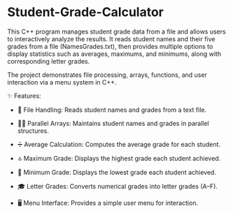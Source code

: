 # Student-Grade-Calculator


This C++ program manages student grade data from a file and allows users to interactively analyze the results. It reads student names and their five grades from a file (NamesGrades.txt), then provides multiple options to display statistics such as averages, maximums, and minimums, along with corresponding letter grades.

The project demonstrates file processing, arrays, functions, and user interaction via a menu system in C++.

✨ Features:

- 📂 File Handling: Reads student names and grades from a text file.

- 👨‍🎓 Parallel Arrays: Maintains student names and grades in parallel structures.

- ➗ Average Calculation: Computes the average grade for each student.

- 🔝 Maximum Grade: Displays the highest grade each student achieved.

- 🔻 Minimum Grade: Displays the lowest grade each student achieved.

- 🎓 Letter Grades: Converts numerical grades into letter grades (A–F).

- 🖥️ Menu Interface: Provides a simple user menu for interaction.
